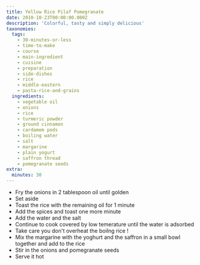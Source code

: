 ```yaml
---
title: Yellow Rice Pilaf Pomegranate
date: 2010-10-23T00:00:00.000Z
description: 'Colorful, tasty and simply delicious'
taxonomies:
  tags:
    - 30-minutes-or-less
    - time-to-make
    - course
    - main-ingredient
    - cuisine
    - preparation
    - side-dishes
    - rice
    - middle-eastern
    - pasta-rice-and-grains
  ingredients:
    - vegetable oil
    - onions
    - rice
    - turmeric powder
    - ground cinnamon
    - cardamom pods
    - boiling water
    - salt
    - margarine
    - plain yogurt
    - saffron thread
    - pomegranate seeds
extra:
  minutes: 30
---
```

 - Fry the onions in 2 tablespoon oil until golden
 - Set aside
 - Toast the rice with the remaining oil for 1 minute
 - Add the spices and toast one more minute
 - Add the water and the salt
 - Continue to cook covered by low temerature until the water is adsorbed
 - Take care you don't overheat the boilng rice !
 - Mix the margarine with the yoghurt and the saffron in a small bowl together and add to the rice
 - Stir in the onions and pomegranate seeds
 - Serve it hot

